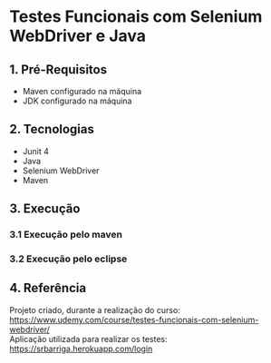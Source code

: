 # Testes Funcionais com Selenium WebDriver e Java

## 1. Pré-Requisitos
- Maven configurado na máquina
- JDK configurado na máquina

## 2. Tecnologias
- Junit 4
- Java
- Selenium WebDriver
- Maven

## 3. Execução
### 3.1 Execução pelo maven

### 3.2 Execução pelo eclipse

## 4. Referência
Projeto criado, durante a realização do curso: https://www.udemy.com/course/testes-funcionais-com-selenium-webdriver/  
Aplicação utilizada para realizar os testes: https://srbarriga.herokuapp.com/login  

